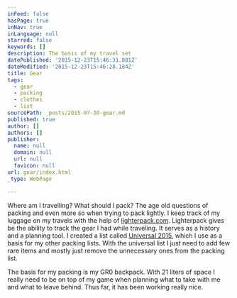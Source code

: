 ```yaml
---
inFeed: false
hasPage: true
inNav: true
inLanguage: null
starred: false
keywords: []
description: The basis of my travel set
datePublished: '2015-12-23T15:46:31.081Z'
dateModified: '2015-12-23T15:46:28.184Z'
title: Gear
tags:
  - gear
  - packing
  - clothes
  - list
sourcePath: _posts/2015-07-30-gear.md
published: true
author: []
authors: []
publisher:
  name: null
  domain: null
  url: null
  favicon: null
url: gear/index.html
_type: WebPage

---
```

Where am I travelling? What should I pack? The age old questions of packing and even more so when trying to pack lightly. I keep track of my luggage on my travels with the help of [lighterpack.com][0]. Lighterpack gives be the ability to track the gear I had while traveling. It serves as a history and a planning tool. I created a list called [Universal 2015][1], which I use as a basis for my other packing lists. With the universal list I just need to add few rare items and mostly just remove the unnecessary ones from the packing list. 

The basis for my packing is my GR0 backpack. With 21 liters of space I really need to be on top of my game when planning what to take with me and what to leave behind. Thus far, it has been working really nice.

[0]: http://lighterpack.com/
[1]: http://lighterpack.com/r/6zp4qv